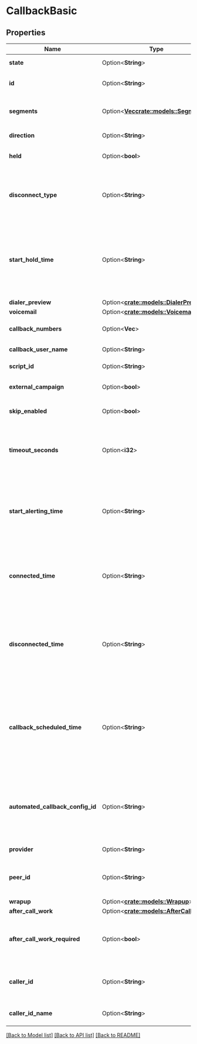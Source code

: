 # CallbackBasic

## Properties

Name | Type | Description | Notes
------------ | ------------- | ------------- | -------------
**state** | Option<**String**> | The connection state of this communication. | [optional]
**id** | Option<**String**> | A globally unique identifier for this communication. | [optional]
**segments** | Option<[**Vec<crate::models::Segment>**](Segment.md)> | The time line of the participant's callback, divided into activity segments. | [optional]
**direction** | Option<**String**> | The direction of the call | [optional]
**held** | Option<**bool**> | True if this call is held and the person on this side hears silence. | [optional]
**disconnect_type** | Option<**String**> | System defined string indicating what caused the communication to disconnect. Will be null until the communication disconnects. | [optional]
**start_hold_time** | Option<**String**> | The timestamp the callback was placed on hold in the cloud clock if the callback is currently on hold. Date time is represented as an ISO-8601 string. For example: yyyy-MM-ddTHH:mm:ss[.mmm]Z | [optional]
**dialer_preview** | Option<[**crate::models::DialerPreview**](DialerPreview.md)> |  | [optional]
**voicemail** | Option<[**crate::models::Voicemail**](Voicemail.md)> |  | [optional]
**callback_numbers** | Option<**Vec<String>**> | The phone number(s) to use to place the callback. | [optional]
**callback_user_name** | Option<**String**> | The name of the user requesting a callback. | [optional]
**script_id** | Option<**String**> | The UUID of the script to use. | [optional]
**external_campaign** | Option<**bool**> | True if the call for the callback uses external dialing. | [optional]
**skip_enabled** | Option<**bool**> | True if the ability to skip a callback should be enabled. | [optional]
**timeout_seconds** | Option<**i32**> | The number of seconds before the system automatically places a call for a callback.  0 means the automatic placement is disabled. | [optional]
**start_alerting_time** | Option<**String**> | The timestamp the communication has when it is first put into an alerting state. Date time is represented as an ISO-8601 string. For example: yyyy-MM-ddTHH:mm:ss[.mmm]Z | [optional]
**connected_time** | Option<**String**> | The timestamp when this communication was connected in the cloud clock. Date time is represented as an ISO-8601 string. For example: yyyy-MM-ddTHH:mm:ss[.mmm]Z | [optional]
**disconnected_time** | Option<**String**> | The timestamp when this communication disconnected from the conversation in the provider clock. Date time is represented as an ISO-8601 string. For example: yyyy-MM-ddTHH:mm:ss[.mmm]Z | [optional]
**callback_scheduled_time** | Option<**String**> | The timestamp when this communication is scheduled in the provider clock. If this value is missing it indicates the callback will be placed immediately. Date time is represented as an ISO-8601 string. For example: yyyy-MM-ddTHH:mm:ss[.mmm]Z | [optional]
**automated_callback_config_id** | Option<**String**> | The id of the config for automatically placing the callback (and handling the disposition). If null, the callback will not be placed automatically but routed to an agent as per normal. | [optional]
**provider** | Option<**String**> | The source provider for the callback. | [optional]
**peer_id** | Option<**String**> | The id of the peer communication corresponding to a matching leg for this communication. | [optional]
**wrapup** | Option<[**crate::models::Wrapup**](Wrapup.md)> |  | [optional]
**after_call_work** | Option<[**crate::models::AfterCallWork**](AfterCallWork.md)> |  | [optional]
**after_call_work_required** | Option<**bool**> | Indicates if after-call work is required for a communication. Only used when the ACW Setting is Agent Requested. | [optional]
**caller_id** | Option<**String**> | The phone number displayed to recipients of the phone call. The value should conform to the E164 format. | [optional]
**caller_id_name** | Option<**String**> | The name displayed to recipients of the phone call. | [optional]

[[Back to Model list]](../README.md#documentation-for-models) [[Back to API list]](../README.md#documentation-for-api-endpoints) [[Back to README]](../README.md)


